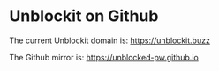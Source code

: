 # Unblockit on Github

The current Unblockit domain is: https://unblockit.buzz

The Github mirror is: https://unblocked-pw.github.io

